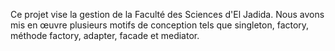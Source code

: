 Ce projet vise la gestion de la Faculté des Sciences d'El Jadida. Nous avons mis en œuvre plusieurs motifs de conception tels que singleton, factory, méthode factory, adapter, facade et mediator.
